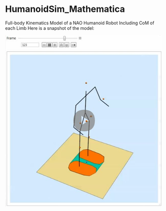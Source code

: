 # HumanoidSim_Mathematica
Full-body Kinematics Model of a NAO Humanoid Robot Including CoM of each Limb
Here is a snapshot of the model:

![Example Image](https://github.com/pourya-shahverdi/HumanoidSim_Mathematica/blob/main/snapshopt.JPG)
